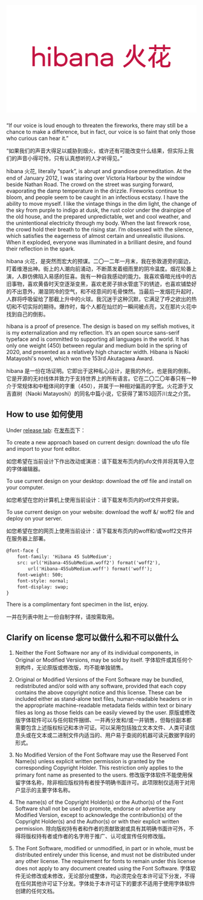 <h1 align="center">
  <picture>
    <img src="/hibana.svg" alt="hibana" title="hibana">
  </picture>
</h1>

“If our voice is loud enough to threaten the fireworks, there may still be a chance to make a difference, but in fact, our voice is so faint that only those who curious can hear it.”

“如果我们的声音大得足以威胁到烟火，或许还有可能改变什么结果，但实际上我们的声音小得可怜，只有认真想听的人才听得见。”

hibana 火花, literally “spark”, is abrupt and grandiose premeditation.  At the end of January 2012, I was staring over Victoria Harbour by the window beside Nathan Road. The crowd on the street was surging forward, evaporating the damp temperature in the drizzle. Fireworks continue to bloom, and people seem to be caught in an infectious ecstasy. I have the ability to move myself. I like the vintage things in the dim light, the change of the sky from purple to indigo at dusk, the rust color under the drainpipe of the old house, and the prepared unpredictable, wet and cool weather, and the unintentional electricity through my body. When the last firework rose, the crowd hold their breath to the rising star. I’m obsessed with the silence, which satisfies the eagerness of almost certain and unrealistic illusions. When it exploded, everyone was illuminated in a brilliant desire, and found their reflection in the spark.

hibana 火花，是突然而宏大的预谋。二〇一二年一月末，我在弥敦道旁的窗边，盯着维港出神。街上的人潮向前涌动，不断蒸发着细雨里的阴冷温度。烟花轮番上演，人群仿佛陷入易感的狂喜。我有一种自我感动的能力。我喜欢昏暗光线中的古旧事物，喜欢黄昏时天空逐渐变黑，喜欢老房子排水管底下的锈迹，也喜欢铺垫好的不出意外，潮湿阴冷的空气，和不经意间的毛骨悚然。当最后一发烟花升起时，人群将呼吸留给了那截上升中的火球。我沉迷于这种沉默，它满足了呼之欲出的热切和不切实际的期待。爆炸时，每个人都在灿烂的一瞬间被点亮，又在那片火花中找到自己的倒影。

hibana is a proof of presence. The design is based on my selfish motives, it is my externalization and my reflection. It’s an open source sans-serif typeface and is committed to supporting all languages in the world. It has only one weight (450) between regular and medium bold in the spring of 2020, and presented as a relatively high character width. Hibana is Naoki Matayoshi's novel, which won the 153rd Akutagawa Award.

hibana 是一份在场证明。它即出于这种私心设计，是我的外化，也是我的倒影。它是开源的无衬线体并致力于支持世界上的所有语言。它在二〇二〇年春只有一种介于常规体和中粗体间的字重（450），并属于一种相对偏高的字宽。火花源于又吉直树（Naoki Matayoshi）的同名中篇小说，它获得了第153回芥川龙之介赏。

## How to use 如何使用
Under [release tab](https://github.com/kenysc/hibana/releases): 在[发布页](https://github.com/kenysc/hibana/releases)下：

To create a new approach based on current design: download the ufo file and import to your font editor.

如您希望在当前设计下作出改动或演进：请下载发布页内的ufo文件并将其导入您的字体编辑器。

To use current design on your desktop: download the otf file and install on your computer.

如您希望在您的计算机上使用当前设计：请下载发布页内的otf文件并安装。

To use current design on your website: download the woff &/ woff2 file and deploy on your server.

如您希望在您的网页上使用当前设计：请下载发布页内的woff和/或woff2文件并在服务器上部署。
```
@font-face {
    font-family: 'Hibana 45 SubMedium';
    src: url('Hibana-45SubMedium.woff2') format('woff2'),
        url('Hibana-45SubMedium.woff') format('woff');
    font-weight: 500;
    font-style: normal;
    font-display: swap;
}
```

There is a complimentary font specimen in the list, enjoy.

一并在列表中附上一份自制字样，请按需取用。
## Clarify on license 您可以做什么和不可以做什么
1. Neither the Font Software nor any of its individual components, in Original or Modified Versions, may be sold by itself.
字体软件或其任何个别构件，无论原版或修改版，均不能单独销售。

2. Original or Modified Versions of the Font Software may be bundled, redistributed and/or sold with any software, provided that each copy contains the above copyright notice and this license. These can be included either as stand-alone text files, human-readable headers or in the appropriate machine-readable metadata fields within text or binary files as long as those fields can be easily viewed by the user.
原版或修改版字体软件可以与任何软件捆绑、一并再分发和/或一并销售，但每份副本都需要包含上述版权标记和本许可证。可以采用包括独立文本文件、人类可读信息头或在文本或二进制文件内适当的、用户易于查阅的机器可读元数据字段的形式。

3. No Modified Version of the Font Software may use the Reserved Font Name(s) unless explicit written permission is granted by the corresponding Copyright Holder. This restriction only applies to the primary font name as presented to the users.
修改版字体软件不能使用保留字体名称，除非相应版权持有者授予明确书面许可。此项限制仅适用于对用户显示的主要字体名称。

4. The name(s) of the Copyright Holder(s) or the Author(s) of the Font Software shall not be used to promote, endorse or advertise any Modified Version, except to acknowledge the contribution(s) of the Copyright Holder(s) and the Author(s) or with their explicit written permission.
除向版权持有者和作者的贡献致谢或具有其明确书面许可外，不得将版权持有者或作者的名字用于推广、认可或宣传任何修改版。

5. The Font Software, modified or unmodified, in part or in whole, must be distributed entirely under this license, and must not be distributed under any other license. The requirement for fonts to remain under this license does not apply to any document created using the Font Software.
字体软件无论修改或未修改，无论部分或整体，均必须完全在本许可证下分发，不得在任何其他许可证下分发。字体处于本许可证下的要求不适用于使用字体软件创建的任何文档。
